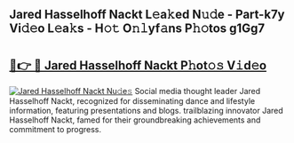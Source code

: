 ## Jared Hasselhoff Nackt L𝚎a𝚔ed N𝚞𝚍e - Part-k7y Vi𝚍𝚎o L𝚎a𝚔s - H𝚘𝚝 O𝚗𝚕yf𝚊ns P𝚑𝚘tos g1Gg7

# <h2><a href="http://kf95jl.oniu.top/?m=Jared+Hasselhoff+Nackt">🔗👉 🔴 Jared Hasselhoff Nackt P𝚑ot𝚘𝚜 V𝚒d𝚎o</a></h2>

[![Jared Hasselhoff Nackt Nu𝚍e𝚜](https://i.imgur.com/0qMVB7G.gif)](http://kf95jl.oniu.top/?m=Jared+Hasselhoff+Nackt)
Social media thought leader Jared Hasselhoff Nackt, recognized for disseminating dance and lifestyle information, featuring presentations and blogs. trailblazing innovator Jared Hasselhoff Nackt, famed for their groundbreaking achievements and commitment to progress.  
